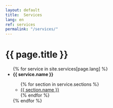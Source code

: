 ```yaml
---
layout: default
title:  Services
lang: en
ref: services
permalink: "/services/"
---
```

# {{ page.title }}

<ul>
{% for service in site.services[page.lang] %}
  <li><b>{{ service.name }}</b></li>
  <ul>
  {% for section in service.sections %}
    <li><a href='{{ service.id }}_{{ section.href_base }}_{{ page.lang }}' class='service_href'>{{ section.name }}</a></li>
  {% endfor %}
  </ul>
{% endfor %}
</ul>
